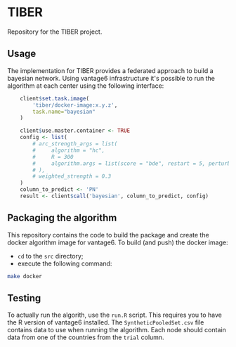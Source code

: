 # TIBER

Repository for the TIBER project.

## Usage

The implementation for TIBER provides a federated approach to build a bayesian network.
Using vantage6 infrastructure it's possible to run the algorithm at each center using the following interface:
```R
    client$set.task.image(
        'tiber/docker-image:x.y.z',
        task.name="bayesian"
    )

    client$use.master.container <- TRUE
    config <- list(
        # arc_strength_args = list(
        #     algorithm = "hc",
        #     R = 300
        #     algorithm.args = list(score = "bde", restart = 5, perturb = 5)
        # ),
        # weighted_strength = 0.3
    )
    column_to_predict <- 'PN'
    result <- client$call('bayesian', column_to_predict, config)
```

## Packaging the algorithm

This repository contains the code to build the package and create the docker algorithm image for vantage6.
To build (and push) the docker image:
- `cd` to the `src` directory;
- execute the following command:
```bash
make docker
```

## Testing

To actually run the algorith, use the `run.R` script. This requires you to have the R version of vantage6 installed.
The `SyntheticPooledSet.csv` file contains data to use when running the algorithm. Each node should contain data from one of the countries from the `trial` column.
